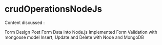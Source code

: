 # crudOperationsNodeJs
Content discussed :

Form Design
Post Form Data into Node.js
Implemented Form Validation with mongoose model
Insert, Update and Delete with Node and MongoDB
